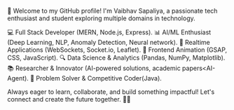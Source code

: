 👋 Welcome to my GitHub profile! I'm Vaibhav Sapaliya, a passionate tech enthusiast and student exploring multiple domains in technology.

💻 Full Stack Developer (MERN, Node.js, Express).
📊 AI/ML Enthusiast (Deep Learning, NLP, Anomaly Detection, Neural network).
🚀 Realtime Applications (WebSockets, Socket.io, Leaflet).
🎨 Frontend Animation (GSAP, CSS, JavaScript).
🔍 Data Science & Analytics (Pandas, NumPy, Matplotlib).
📚 Researcher & Innovator (AI-powered solutions, academic papers<AI-Agent).
🌟 Problem Solver & Competitive Coder(Java).

Always eager to learn, collaborate, and build something impactful! Let's connect and create the future together. 🚀😊

<!--
**Vaibhavvs7/Vaibhavvs7** is a ✨ _special_ ✨ repository because its `README.md` (this file) appears on your GitHub profile.

Here are some ideas to get you started:

- 🔭 I’m currently working on ...
- 🌱 I’m currently learning ...
- 👯 I’m looking to collaborate on ...
- 🤔 I’m looking for help with ...
- 💬 Ask me about ...
- 📫 How to reach me: ...
- 😄 Pronouns: ...
- ⚡ Fun fact: ...
-->
